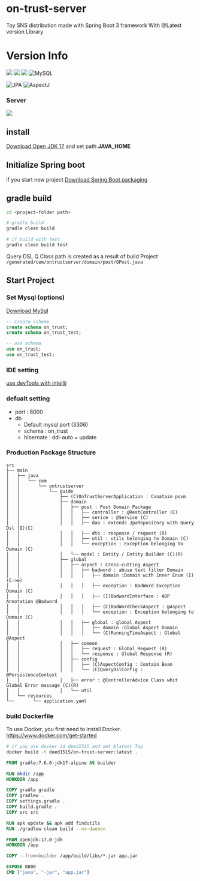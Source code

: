 # on-trust-server

Toy SNS distribution made with Spring Boot 3 framework With @Latest version Library

# Version Info

![](https://img.shields.io/badge/license-MIT-blue)
![](https://img.shields.io/badge/java-17-red)
![](https://img.shields.io/badge/spring%20boot-3.0.5-brightgreen)
![MySQL](https://img.shields.io/badge/MySQL-8-4479A1?style=flat)

![JPA](https://img.shields.io/badge/JPA-4285F4?style=flat)
![AspectJ](https://img.shields.io/badge/AspectJ-4285F4?style=flat)

### Server
![](https://img.shields.io/badge/AWS-yellow)

## install
[Download Open JDK 17](https://jdk.java.net/java-se-ri/17)
and set path **JAVA_HOME**

## Initialize Spring boot
if you start new project [Download Spring Boot packaging](https://start.spring.io/)

## gradle build
```bash
cd <project-folder path>

# gradle build
gradle clean build 

# if build with test 
gradle clean build test
```
Query DSL Q Class path is created as a result of build Project
`/generated/com/ontrustserver/domain/post/QPost.java`

## Start Project
### Set Mysql (options)
[Download MySql](https://dev.mysql.com/downloads/installer/)
```SQL
-- create scheme
create schema on_trust;
create schema on_trust_test;

-- use schema
use on_trust;
use on_trust_test;
```

### IDE setting
[use devTools with intellij](https://intellij-support.jetbrains.com/hc/en-us/community/posts/360003378800-How-to-configure-IDEA-for-Spring-Boot-DevTools)

### defualt setting
* port : 8000
* db
  * Default mysql port (3306)
  * schema : on_trust
  * hibernate : ddl-auto = update



### Production Package Structure

```textmate
src
├── main
│   ├── java
│   │   └── com
│   │       └── ontrustserver
│   │           └── guide
│   │               ├── (C)OnTrustServerApplication : Conatain psvm
│   │               ├── domain
│   │               │   ├── post : Post Domain Package
│   │               │   │   ├── controller : @RestController (C)
│   │               │   │   ├── serice : @Service (C)
│   │               │   │   ├── dao : extends JpaRepository with Query Dsl (I)(C) 
│   │               │   │   ├── dto : response / request (R)
│   │               │   │   ├── util : utils belonging to Domain (C)
│   │               │   │   └── exception : Exception belonging to Domain (C)
│   │               │   └── model : Entity / Entity Builder (C)(R)
│   │               ├── global
│   │               │   ├── aspect : Cross-cutting Aspect
│   │               │   │   ├── badword : abuse text filter Domain
│   │               │   │   │   ├── domain :Domain with Inner Enum (I)(C->e)
│   │               │   │   │   ├── exception : BadWord Exception Domain (C)
│   │               │   │   │   ├── (I)BadwordInterface : AOP Annotation @Badword
│   │               │   │   │   ├── (C)BadWordCheckAspect : @Aspect
│   │               │   │   │   └── exception : Exception belonging to Domain (C)
│   │               │   │   ├── global : global Aspect
│   │               │   │   │   ├── domain :Global Aspect Domain
│   │               │   │   │   └── (C)RunningTimeAspect : Global @Aspect
│   │               │   ├── common
│   │               │   │   ├── request : Global Request (R)
│   │               │   │   └── response : Global Response (R)
│   │               │   ├── config
│   │               │   │   ├── (C)AspectConfig : Contain Bean
│   │               │   │   └── (C)QueryDslConfig : @PersistenceContext
│   │               │   ├── error : @ControllerAdvice Class whit Global Error massage (C)(R) 
│   │               │   └── util
│   └── resources
└──       └── application.yaml
``` 

### build Dockerfile
To use Docker, you first need to install Docker.
https://www.docker.com/get-started
```bash
# if you use docker id deed1515 and set @latest Tag
docker build -t deed1515/on-trust-server:latest .
``` 

```dockerfile
FROM gradle:7.6.0-jdk17-alpine AS builder

RUN mkdir /app
WORKDIR /app

COPY gradle gradle
COPY gradlew .
COPY settings.gradle .
COPY build.gradle .
COPY src src

RUN apk update && apk add findutils
RUN ./gradlew clean build --no-daemon

FROM openjdk:17.0-jdk
WORKDIR /app

COPY --from=builder /app/build/libs/*.jar app.jar

EXPOSE 8000
CMD ["java", "-jar", "app.jar"]

```